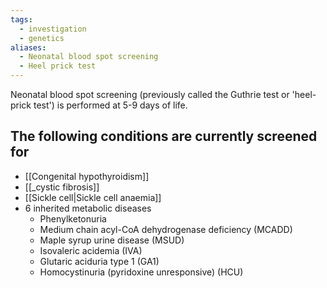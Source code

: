 ```yaml
---
tags:
  - investigation
  - genetics
aliases:
  - Neonatal blood spot screening
  - Heel prick test
---
```

Neonatal blood spot screening (previously called the Guthrie test or 'heel-prick test') is performed at 5-9 days of life. 

## The following conditions are currently screened for
- [[Congenital hypothyroidism]]
- [[_cystic fibrosis]]
- [[Sickle cell|Sickle cell anaemia]]
- 6 inherited metabolic diseases
	- Phenylketonuria
	- Medium chain acyl-CoA dehydrogenase deficiency (MCADD)
	- Maple syrup urine disease (MSUD)
	- Isovaleric acidemia (IVA)
	- Glutaric aciduria type 1 (GA1)
	- Homocystinuria (pyridoxine unresponsive) (HCU)
